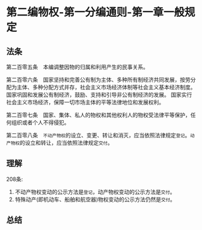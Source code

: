 # 第二编物权-第一分编通则-第一章一般规定

## 法条
第二百零五条　本编调整因物的归属和利用产生的民事关系。

第二百零六条　国家坚持和完善公有制为主体、多种所有制经济共同发展，按劳分配为主体、多种分配方式并存，社会主义市场经济体制等社会主义基本经济制度。
国家巩固和发展公有制经济，鼓励、支持和引导非公有制经济的发展。
国家实行社会主义市场经济，保障一切市场主体的平等法律地位和发展权利。

第二百零七条　国家、集体、私人的物权和其他权利人的物权受法律平等保护，任何组织或者个人不得侵犯。

第二百零八条　`不动产物权`的设立、变更、转让和消灭，应当依照法律规定`登记`。`动产物权`的设立和转让，应当依照法律规定`交付`。


## 理解
208条: 
1. 不动产物权变动的公示方法是`登记`，动产物权变动的公示方法是`交付`。
2. 特殊动产(即机动车、船舶和航空器)物权变动的公示方法仍然是`交付`。


## 总结